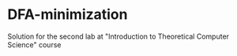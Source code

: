 # DFA-minimization
Solution for the second lab at "Introduction to Theoretical Computer Science" course
